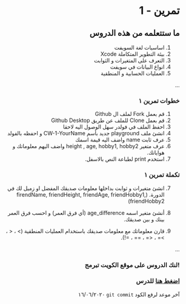 <div dir="rtl">
  
  
#  تمرين - 1
## ما ستتعلمه من هذه الدروس

1. اساسيات لغة السويفت 
2. بيئة التطوير المتكاملة Xcode
3. التعرف على المتغيرات و الثوابت
4. انواع البيانات في سويفت
5. العمليات الحسابية و المنطقية
 


...
### خطوات تمرين ١

1.  قم بعمل Fork لملف ال Github
2.  قم بعمل Clone للملف عن طريق Github Desktop 
3.  احفظ الملف في فولدر سهل الوصول اليه لاحقا
4.  انشئ ملف playground جديد بأسم CW-1-YourName و احفظه بالفولد
5.  عرف ثابت name واضف اليه قيمة اسمك  
6.  عرف متغير height , age, hobby1, hobby2 واضف اليهم معلوماتك و هواياتك.
6. استخدم print لطباعة النص بالاسفل.

### تكملة تمرين ١

7. انشئ متغيرات و ثوابت بداخلها معلومات صديقك المفضل او زميل لك في الدورة.
(firendName, friendHeight, friendAge, friendHobby1, friendHobby2)

8. أنشئ متغير اسمه age_difference (أي فرق العمر) و احسب فرق العمر بينك و بين صديقك.
9. قارن معلوماتك مع معلومات صديقك باستخدام العمليات المنطقية (> ، < ، >= ، <= ، == ، =!).


...
### !لنك الدروس على موقع الكويت تبرمج


### [اضغط هنا](https://app.code.kw/%D8%A8%D8%B1%D9%85%D8%AC%D8%A9-%D8%AA%D8%B7%D8%A8%D9%8A%D9%82%D8%A7%D8%AA-%D8%A7%D9%84%D8%A7%D9%8A%D9%81%D9%88%D9%86-%D9%85%D8%B9-%D8%B3%D9%88%D9%8A%D9%81%D8%AA-Swift-KFAS/%D9%85%D8%A8%D8%A7%D8%AF%D8%A6-%D9%84%D8%BA%D8%A9-%D8%A7%D9%84%D8%B3%D9%88%D9%8A%D9%81%D8%AA-swift-basics-KFAS) للدرس






آخر موعد لرفع الكود  `git commit` 
١٦/٠٦/٢٠٢٠
</div>
